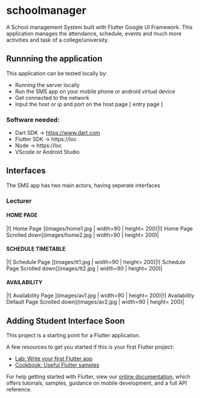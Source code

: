 # schoolmanager

A School management System built with Flutter Google UI Framework.
This application manages the attendance, schedule, events and much more activities and task of a college/university.

## Runnning the application
This application can be tested locally by:
- Running the server locally
- Run the SMS app on your mobile phone or android virtual device
- Get connected to the network
- Input the host or ip and port on the host page [ entry page ]

### Software needed:
- Dart SDK  -> https://www.dart.com
- Flutter SDK -> https://loc
- Node -> https://loc
- VScode or Android Studio

## Interfaces
The SMS app has two main actors, having seperate interfaces

### Lecturer

#### HOME PAGE
|![ Home Page ](images/home1.jpg | width=90 | height= 200)|![ Home Page Scrolled down](images/home2.jpg | width=90 | height= 200)|
#### SCHEDULE TIMETABLE
|![ Schedule Page ](images/tt1.jpg | width=90 | height= 200)|![ Schedule Page Scrolled down](images/tt2.jpg | width=90 | height= 200)|
#### AVAILABILITY
|![ Availability Page ](images/av1.jpg | width=90 | height= 200)|![ Availability Default Page Scrolled down](images/av2.jpg | width=90 | height= 200)|

## Adding Student Interface Soon

This project is a starting point for a Flutter application.

A few resources to get you started if this is your first Flutter project:

- [Lab: Write your first Flutter app](https://flutter.dev/docs/get-started/codelab)
- [Cookbook: Useful Flutter samples](https://flutter.dev/docs/cookbook)

For help getting started with Flutter, view our
[online documentation](https://flutter.dev/docs), which offers tutorials,
samples, guidance on mobile development, and a full API reference.
